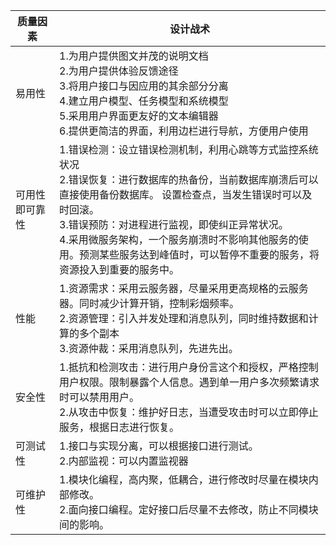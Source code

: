 | 质量因素       | 设计战术                                                     |
| -------------- | ------------------------------------------------------------ |
| 易用性         | 1.为用户提供图文并茂的说明文档 <br>2.为用户提供体验反馈途径<br> 3.将用户接口与因应用的其余部分分离<br> 4.建立用户模型、任务模型和系统模型 <br>5.采用用户界面更友好的文本编辑器 <br>6.提供更简洁的界面，利用边栏进行导航，方便用户使用<br> |
| 可用性即可靠性 | 1.错误检测：设立错误检测机制，利用心跳等方式监控系统状况 <br>2.错误恢复：进行数据库的热备份，当前数据库崩溃后可以直接使用备份数据库。 设置检查点，当发生错误时可以及时回滚。 <br>3.错误预防：对进程进行监视，即使纠正异常状况。<br> 4.采用微服务架构，一个服务崩溃时不影响其他服务的使用。预测某些服务达到峰值时，可以暂停不重要的服务，将资源投入到重要的服务中。 <br>|
| 性能           | 1.资源需求：采用云服务器，尽量采用更高规格的云服务器。同时减少计算开销，控制彩烟频率。<br> 2.资源管理：引入并发处理和消息队列，同时维持数据和计算的多个副本<br> 3.资源仲裁：采用消息队列，先进先出。<br> |
| 安全性         | 1.抵抗和检测攻击：进行用户身份言这个和授权，严格控制用户权限。限制暴露个人信息。遇到单一用户多次频繁请求时可以禁用用户。 <br>2.从攻击中恢复：维护好日志，当遭受攻击时可以立即停止服务，根据日志进行恢复。<br> |
| 可测试性       | 1.接口与实现分离，可以根据接口进行测试。<br> 2.内部监视：可以内置监视器<br> |
| 可维护性       | 1.模块化编程，高内聚，低耦合，进行修改时尽量在模块内部修改。<br> 2.面向接口编程。定好接口后尽量不去修改，防止不同模块间的影响。<br> |

